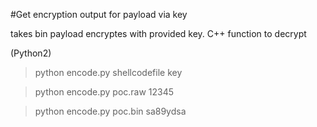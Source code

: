 #Get encryption output for payload via key

takes bin payload encryptes with provided key.
C++ function to decrypt

(Python2)
>python encode.py shellcodefile key

>python encode.py poc.raw 12345  

>python encode.py poc.bin sa89ydsa
